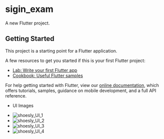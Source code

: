 # sigin_exam

A new Flutter project.

## Getting Started

This project is a starting point for a Flutter application.

A few resources to get you started if this is your first Flutter project:

- [Lab: Write your first Flutter app](https://flutter.dev/docs/get-started/codelab)
- [Cookbook: Useful Flutter samples](https://flutter.dev/docs/cookbook)

For help getting started with Flutter, view our
[online documentation](https://flutter.dev/docs), which offers tutorials,
samples, guidance on mobile development, and a full API reference.

- UI Images
+ ![shoesly_UI_1](https://user-images.githubusercontent.com/52623279/181310538-f69765c1-ea3c-44a0-b2de-1c04c4c7cecf.png)
+ ![shoesly_UI_2](https://user-images.githubusercontent.com/52623279/181310547-12ef4c95-4e7b-4d82-adb2-273461cd1298.png)
+ ![shoesly_UI_3](https://user-images.githubusercontent.com/52623279/181310578-b915f693-38ad-4037-91c8-fb0b5905eb2e.png)
+ ![shoesly_UI_4](https://user-images.githubusercontent.com/52623279/181310622-801dfcd1-631a-4f10-bf1c-aed6c295cc90.png)

